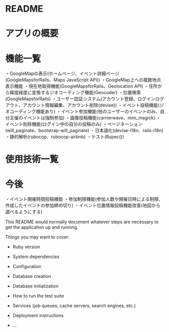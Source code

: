 # README
# アプリの概要
# 機能一覧
・GoogleMapの表示(ホームページ、イベント詳細ページ(GoogleMapsforRails、Maps JavaScript API))
・GoogleMap上への複数地点表示機能
・現在地取得機能(GoogleMapsforRails、Geolocation API)
・住所から緯度経度に変換するジオコーディング機能(Geocoder)
・位置検索(GoogleMapsforRails)
・ユーザー認証システム(アカウント登録、ログインログアウト、アカウント情報編集、アカウント削除(devise))
・イベント投稿機能(ジオコーディング機能あり)
・イベント参加機能(他のユーザーのイベントのみ、自分主催のイベントは強制参加)
・画像投稿機能(carrierwave、mini_magick)
・イベント削除機能(ログイン中の自分の投稿のみ)
・ページネーション(will_paginate、bootstrap-will_paginate)
・日本語化(devise-i18n、rails-i18n)
・静的解析(rubocop、rubocop-airbnb)
・テスト(Rspec())
# 使用技術一覧
# 今後
・イベント開催時間投稿機能
・参加制限機能(参加人数や開催日時による制限、作成したイベントの参加締め切り)
・イベント位置情報投稿機能改善(地図から選べるようにする)

This README would normally document whatever steps are necessary to get the
application up and running.

Things you may want to cover:

* Ruby version

* System dependencies

* Configuration

* Database creation

* Database initialization

* How to run the test suite

* Services (job queues, cache servers, search engines, etc.)

* Deployment instructions

* ...

